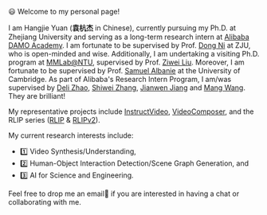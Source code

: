 <!-- 加点表情包,直接复制图片即可  https://github.com/guodongxiaren/README/blob/master/emoji.md?tdsourcetag=s_pcqq_aiomsg -->

😃 Welcome to my personal page!

<!--
I joined Alibaba DAMO Academy via the Alibaba Star ('阿里星') program, working on cutting-edge problems in foundation models.
I obtained my PhD from Zhejiang University, under the supervision of Prof. [Dong Ni](https://person.zju.edu.cn/en/nidong), Prof. [Samuel Albanie](https://samuelalbanie.com/) (University of Cambridge), [Deli Zhao](https://zhaodeli.github.io/) (Alibaba DAMO) and [Shiwei Zhang](https://scholar.google.com/citations?user=ZO3OQ-8AAAAJ&hl=en&oi=ao) (Alibaba DAMO/Tongyi).
I have undertaken a visiting Ph.D. program at [MMLab@NTU](https://www.mmlab-ntu.com/), supervised by Prof. [Ziwei Liu](https://liuziwei7.github.io/).
-->

I am Hangjie Yuan (**袁杭杰** in Chinese), currently pursuing my Ph.D. at Zhejiang University and serving as a long-term research intern at [Alibaba DAMO Academy](https://damo.alibaba.com/). 
I am fortunate to be supervised by Prof. [Dong Ni](https://person.zju.edu.cn/en/nidong) at ZJU, who is open-minded and wise. 
Additionally, I am undertaking a visiting Ph.D. program at [MMLab@NTU](https://www.mmlab-ntu.com/), supervised by Prof. [Ziwei Liu](https://liuziwei7.github.io/).
Moreover, I am fortunate to be supervised by Prof. [Samuel Albanie](https://samuelalbanie.com/) at the University of Cambridge. 
As part of Alibaba's Research Intern Program, I am/was supervised by [Deli Zhao](https://zhaodeli.github.io/), [Shiwei Zhang](https://scholar.google.com/citations?user=ZO3OQ-8AAAAJ&hl=en&oi=ao), [Jianwen Jiang](https://scholar.google.com/citations?user=37gvStUAAAAJ&hl=en) and [Mang Wang](https://scholar.google.com/citations?user=igKgaDwAAAAJ&hl=en&oi=sra). 
They are brilliant!

My representative projects include [InstructVideo](https://arxiv.org/abs/2312.12490), [VideoComposer](https://arxiv.org/abs/2306.02018), and the RLIP series ([RLIP](https://arxiv.org/abs/2209.01814) & [RLIPv2](https://arxiv.org/abs/2308.09351)).

<!-- During my PhD, I was fortunate to work closely with xxx from academia and xxxx from the industry.-->

<!-- As part of the [China Scholarship Council](https://www.csc.edu.cn/chuguo)'s Visiting Program, I am fortunate to be supervised by Prof. [Samuel Albanie](https://samuelalbanie.com/) (University of Cambridge). -->
<!-- Besides, I am fortunate to be supervised by Prof. [Samuel Albanie](https://samuelalbanie.com/) (University of Cambridge), [Shiwei Zhang](https://scholar.google.com/citations?user=ZO3OQ-8AAAAJ&hl=en&oi=ao) (Alibaba DAMO Academy) and [Jianwen Jiang](https://scholar.google.com/citations?user=uDAkC1kAAAAJ&hl=zh-CN&oi=ao) (Tsinghua University) -->
<!-- work closely -->

My current research interests include:
- 1️⃣ Video Synthesis/Understanding,
- 2️⃣ Human-Object Interaction Detection/Scene Graph Generation, and
- 3️⃣ AI for Science and Engineering.

<!--
- 3️⃣ Language-Vision Foundation Models and their Applications, and
- 4️⃣ AI for Science and Engineering.-->


<!--[Shiwei Zhang](https://scholar.google.com/citations?user=ZO3OQ-8AAAAJ&hl=en&oi=ao) (Alibaba DAMO Academy), [Jianwen Jiang](https://scholar.google.com/citations?user=37gvStUAAAAJ&hl=en) (Tsinghua University) and [Mang Wang](https://scholar.google.com/citations?user=igKgaDwAAAAJ&hl=en&oi=sra) (ByteDance Inc.)-->
<!--I have published several papers in top-tier conferences, _e.g._ NeurIPS, ICCV, CVPR and AAAI.-->
<!--4️⃣ Continual Learning.-->
<!-- My research interests include the intersection of Natural Language and Computer Vision, Relation Detection and Group Activity Recognition (in videos). Previously, I work on Group Activity Recognition (in videos). -->

Feel free to drop me an email📧 if you are interested in having a chat or collaborating with me.

<!-- Any form of collaboration is welcomed. I indeed have some new ideas, but I do not have sufficient time to prove them all. Drop me an email 📧!-->

<!--
<span style="color:red"><strong> I am currently seeking job opportunities and anticipate graduating in 2024. I am exploring options in both academia, such as postdoctoral positions, and industry, focusing on research-oriented roles. I would be delighted to discuss any job openings or research projects. Please don't hesitate to contact me at hj.yuan@zju.edu.cn. </strong></span>
-->




<!-- A non-exhaustive list of my brilliant academic collaborators: Prof. [Dong Ni](https://person.zju.edu.cn/en/nidong), Prof. [Samuel Albanie](https://samuelalbanie.com/), [Shiwei Zhang](https://scholar.google.com/citations?user=ZO3OQ-8AAAAJ&hl=en&oi=ao), [Jianwen Jiang](https://scholar.google.com/citations?user=uDAkC1kAAAAJ&hl=zh-CN&oi=ao) -->



<!-- I work at [Sea AI Lab](https://sail.sea.com/) <img src='./images/logo-sea-header-desktop.webp' style='width: 6em;'> as a research scientist now, leading the audio team and doing some fundamental audio-related research. We are [hiring researchers and engineers](https://career.sea.com/position/427) to work on TTS, music generation, speech translation and audio-driven talking face generation. If interested, feel free to email me at [renyi@sea.com](mailto:renyi@sea.com).

I graduated from [Chu Kochen Honors College](http://ckc.zju.edu.cn/ckcen/main.htm), Zhejiang University (浙江大学竺可桢学院) with a bachelor's degree and from the Department of Computer Science and Technology, Zhejiang University (浙江大学计算机科学与技术学院) with a master's degree, advised by [Zhao Zhou (赵洲)](https://person.zju.edu.cn/zhaozhou). I also collaborate with [Xu Tan (谭旭)](https://www.microsoft.com/en-us/research/people/xuta/), [Tao Qin (秦涛)](https://www.microsoft.com/en-us/research/people/taoqin/) and [Tie-yan Liu (刘铁岩)](https://www.microsoft.com/en-us/research/people/tyliu/) from [Microsoft Research Asia](https://www.microsoft.com/en-us/research/group/machine-learning-research-group/) <img src='./images/microsoft_logo.svg' style="width: 4em;"> closely. 

I won the [Baidu Scholarship](https://baike.baidu.com/item/%E7%99%BE%E5%BA%A6%E5%A5%96%E5%AD%A6%E9%87%91/9929412) (10 candidates worldwide each year) and ByteDance Scholars Program (10 candidates worldwide each year) in 2020 and was selected as one of [the top 100 AI Chinese new stars](https://mp.weixin.qq.com/s?__biz=MzA4NzQ5MTA2NA==&mid=2653639431&idx=1&sn=25b6368c1954419b9090840347d9a27d&chksm=8be75b90bc90d286a5af3ef8e610e822d705dc3cf4382b45e3f14489f3e7ec4fd8c95ed0eceb&mpshare=1&scene=2&srcid=0511LMlj9Qv9DeIZAjMjYAU9&sharer_sharetime=1620731348139&sharer_shareid=631c113940cb81f34895aa25ab14422a#rd) and AI Chinese New Star Outstanding Scholar (10 candidates worldwide each year). 

My research interest includes speech synthesis, neural machine translation and automatic music generation. I have published more than 30 papers <a href='https://scholar.google.com/citations?user=4FA6C0AAAAAJ'><img src="https://img.shields.io/endpoint?logo=Google%20Scholar&url=https%3A%2F%2Fcdn.jsdelivr.net%2Fgh%2FRayeRen%2Frayeren.github.io@google-scholar-stats%2Fgs_data_shieldsio.json&labelColor=f6f6f6&color=9cf&style=flat&label=citations"></a> at the top international AI conferences such as NeurIPS, ICML, ICLR, KDD. 

To promote the communication among the Chinese ML & NLP community, we (along with other 11 young scholars worldwide) founded the [MLNLP community](https://space.bilibili.com/168887299) in 2021. I am honored to be one of the chairs of the MLNLP committee. -->
